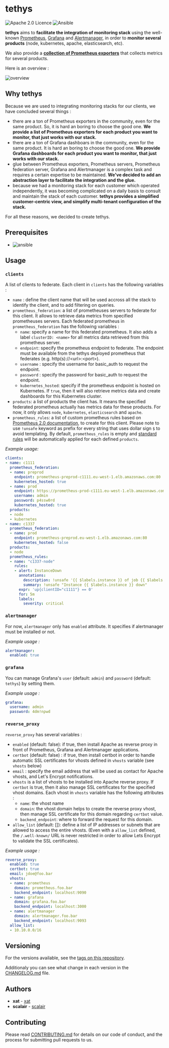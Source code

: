 # tethys

![Apache 2.0 Licence](https://img.shields.io/hexpm/l/plug.svg) ![Ansible](https://img.shields.io/badge/ansible-2.10.x-green.svg)

**tethys** aims to **facilitate the integration of monitoring stack** using the well-known [Prometheus](https://prometheus.io/), [Grafana](https://grafana.com/) and [Alertmanager](https://prometheus.io/docs/alerting/latest/alertmanager/), in order to **monitor several products** (node, kubernetes, apache, elasticsearch, etc).

We also provide a **[collection of Prometheus exporters](docs/exporters/README.md)** that collects metrics for several products.

Here is an overview :

![overview](docs/medias/overview.svg)

## Why tethys

Because we are used to integrating monitoring stacks for our clients, we have concluded several things :

- there are a ton of Prometheus exporters in the community, even for the same product. So, it is hard an boring to choose the good one. **We provide a list of Prometheus exporters for each product you want to monitor, that just works with our stack.**
- there are a ton of Grafana dashboars in the community, even for the same product. It is hard an boring to choose the good one. **We provide Grafana dashboards for each product you want to monitor, that just works with our stack.**
- glue between Prometheus exporters, Prometheus servers, Prometheus federation server, Grafana and Alertmanager is a complex task and requires a certain expertise to be maintained. **We've decided to add an abstraction layer to facilitate the integration and the glue.**
- because we had a monitoring stack for each customer which operated independently, it was becoming complicated on a daily basis to consult and maintain the stack of each customer. **tethys provides a simplified customer-centric view, and simplify multi-tenant configuration of the stack.**

For all these reasons, we decided to create tethys.

## Prerequisites

- ![ansible](https://img.shields.io/badge/ansible-2.10.x-green.svg)

## Usage

### `clients`

A list of clients to federate. Each client in `clients` has the following variables :

- `name` : define the client name that will be used accross all the stack to identify the client, and to add filtering on queries.
- `prometheus_federation`: a list of prometheuses servers to federate for this client. It allows to retrieve data metrics from specified prometheuses servers. Each federated prometheus in `prometheus_federation` has the following variables :
  - `name`: specify a name for this federated prometheus. It also adds a label `clusterID: <name>` for all metrics data retrieved from this prometheus server.
  - `endpoint`: specify the prometheus endpoint to federate. The endpoint must be available from the tethys deployed prometheus that federates (e.g. http(s)://\<url\>:\<port\>).
  - `username` : specify the username for basic_auth to request the endpoint.
  - `password` : specify the password for basic_auth to request the endpoint.
  - `kubernetes_hosted`: specify if the prometheus endpoint is hosted on Kubernetes. If `true`, then it will also retrieve metrics data and create dashboards for this Kubernetes cluster.
- `products`: a list of products the client has. It means the specified federated prometheus actually has metrics data for these products. For now, it only allows `node`, `kubernetes`, `elasticsearch` and `apache`.
- `prometheus_rules`: a list of custom prometheus rules based on [Prometheus 2.0 documentation](https://prometheus.io/docs/prometheus/latest/configuration/template_examples/), to create for this client. Please note to use `!unsafe` keyword as prefix for every string that uses dollar sign `$` to avoid templating. By default, `prometheus_rules` is empty and [standard rules](https://github.com/scalair/tethys/blob/dev/templates/prometheus/client.rules.j2) will be automatically applied for each defined `products`.

_Example usage:_

```yaml
clients:
- name: c1111
  prometheus_federation:
  - name: preprod
    endpoint: prometheus-preprod-c1111.eu-west-1.elb.amazonaws.com:80
    kubernetes_hosted: true
  - name: prod
    endpoint: https://prometheus-prod-c1111.eu-west-1.elb.amazonaws.com:80
    username: admin
    password: p4ssw0rd
    kubernetes_hosted: true
  products:
  - node
  - kubernetes
- name: c1337
  prometheus_federation:
  - name: prod
    endpoint: prometheus-preprod.eu-west-1.elb.amazonaws.com:80
    kubernetes_hosted: false
  products:
  - node
  prometheus_rules:
  - name: "c1337-node"
    rules:
    - alert: InstanceDown
      annotations:
        description: !unsafe '{{ $labels.instance }} of job {{ $labels.job }} has been down for more than 5 minutes.'
        summary: !unsafe "Instance {{ $labels.instance }} down"
      expr: 'up{clientID="c1111"} == 0'
      for: 5m
      labels:
        severity: critical
```

### `alertmanager`

For now, `alertmanager` only has `enabled` attribute. It specifies if alertmanager must be installed or not.

_Example usage :_

```yaml
alertmanager:
  enabled: true
```

### `grafana`

You can manage Grafana's `user` (default: `admin`) and `password` (default: `tethys`) by setting them.

_Example usage :_

```yaml
grafana:
  username: admin
  password: 4dm!npwd
```

### `reverse_proxy`

`reverse_proxy` has several variables :

- `enabled` (default: false): if true, then install Apache as reverse proxy in front of Prometheus, Grafana and Alertmanager applications.
- `certbot` (default: false) : if true, then install certbot in order to handle automatic SSL certificates for vhosts defined in `vhosts` variable (see `vhosts` below)
- `email` : specify the email address that will be used as contact for Apache vhosts, and Let's Encrypt notifications.
- `vhosts` is a list of vhosts to be installed into Apache reverse proxy. If `certbot` is true, then it also manage SSL certificates for the specified vhost domains. Each vhost in `vhosts` variable has the following attributes :
  - `name`: the vhost name
  - `domain`: the vhost domain helps to create the reverse proxy vhost, then manage SSL certificate for this domain regarding `certbot` value.
  - `backend_endpoint`: where to forward the request for this domain.
- `allow_list` (default: []): define a list of IP addresses or subnets that are allowed to access the entire vhosts. (Even with a `allow_list` defined, the `/.well-known/` URL is never restricted in order to allow Lets Encrypt to validate the SSL certificates).

_Example usage :_

```yaml
reverse_proxy:
  enabled: true
  certbot: true
  email: jdoe@foo.bar
  vhosts:
  - name: prometheus
    domain: prometheus.foo.bar
    backend_endpoint: localhost:9090
  - name: grafana
    domain: grafana.foo.bar
    backend_endpoint: localhost:3000
  - name: alertmanager
    domain: alertmanager.foo.bar
    backend_endpoint: localhost:9093
  allow_list:
  - 10.10.0.0/16
```

## Versioning

For the versions available, see the [tags on this repository](https://github.com/scalair/tethys/tags).

Additionaly you can see what change in each version in the [CHANGELOG.md](CHANGELOG.md) file.

## Authors

- **xat** - [xat](https://github.com/Xat59)
- **scalair** - [scalair](https://github.com/scalair)

## Contributing

Please read [CONTRIBUTING.md](.github/CONTRIBUTING.md) for details on our code of conduct, and the process for submitting pull requests to us.

